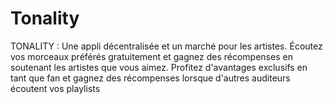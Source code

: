 # Tonality
TONALITY : Une appli décentralisée et un marché pour les artistes. Écoutez vos morceaux préférés gratuitement et gagnez des récompenses en soutenant les artistes que vous aimez. Profitez d'avantages exclusifs en tant que fan et gagnez des récompenses lorsque d'autres auditeurs écoutent vos playlists
